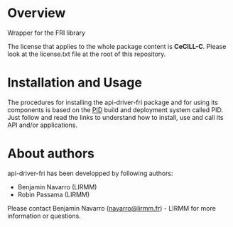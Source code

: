 
Overview
=========

Wrapper for the FRI library

The license that applies to the whole package content is **CeCILL-C**. Please look at the license.txt file at the root of this repository.

Installation and Usage
=======================

The procedures for installing the api-driver-fri package and for using its components is based on the [PID](https://gite.lirmm.fr/pid/pid-workspace/wikis/home) build and deployment system called PID. Just follow and read the links to understand how to install, use and call its API and/or applications.


About authors
=====================

api-driver-fri has been developped by following authors: 
+ Benjamin Navarro (LIRMM)
+ Robin Passama (LIRMM)

Please contact Benjamin Navarro (navarro@lirmm.fr) - LIRMM for more information or questions.




